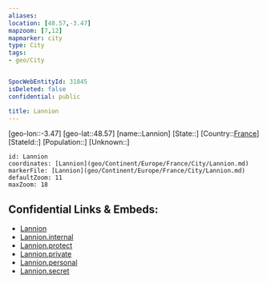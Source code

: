 ```yaml
---
aliases: 
location: [48.57,-3.47]
mapzoom: [7,12] 
mapmarker: city 
type: City
tags:
- geo/City


SpocWebEntityId: 31845
isDeleted: false
confidential: public

title: Lannion
---
```

[geo-lon::-3.47]
[geo-lat::48.57]
[name::Lannion]
[State::]
[Country::[France](geo/Continent/Europe/France.md)]
[StateId::]
[Population::]
[Unknown::]


```leaflet
id: Lannion
coordinates: [Lannion](geo/Continent/Europe/France/City/Lannion.md)
markerFile: [Lannion](geo/Continent/Europe/France/City/Lannion.md)
defaultZoom: 11 
maxZoom: 18
```


## Confidential Links & Embeds: 
- [Lannion](../../../../../../_public/geo/Continent/Europe/France/City/Lannion.md) 
- [Lannion.internal](../../../../../../_internal/geo/Continent/Europe/France/City/Lannion.internal.md) 
- [Lannion.protect](../../../../../../_protect/geo/Continent/Europe/France/City/Lannion.protect.md) 
- [Lannion.private](../../../../../../_private/geo/Continent/Europe/France/City/Lannion.private.md) 
- [Lannion.personal](../../../../../../_personal/geo/Continent/Europe/France/City/Lannion.personal.md) 
- [Lannion.secret](../../../../../../_secret/geo/Continent/Europe/France/City/Lannion.secret.md) 

